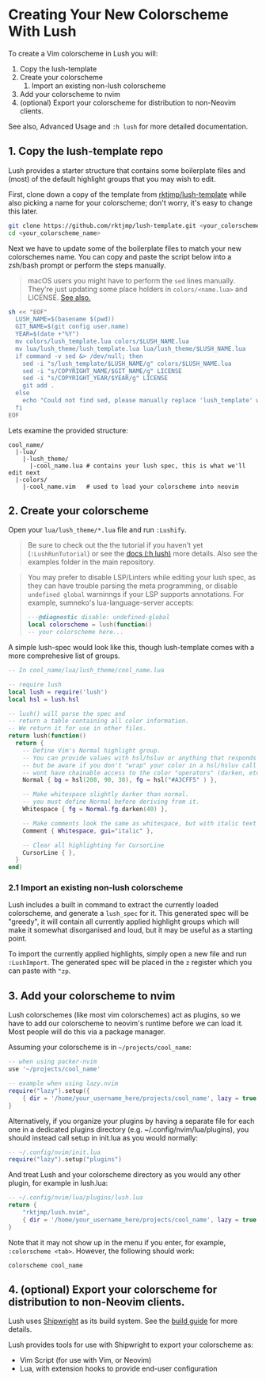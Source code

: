 Creating Your New Colorscheme With Lush
=================================

To create a Vim colorscheme in Lush you will:

1. Copy the lush-template
2. Create your colorscheme
    1. Import an existing non-lush colorscheme
3. Add your colorscheme to nvim
4. (optional) Export your colorscheme for distribution to non-Neovim clients.

See also, Advanced Usage and `:h lush` for more detailed documentation.

## 1. Copy the lush-template repo

Lush provides a starter structure that contains some boilerplate files and
(most) of the default highlight groups that you may wish to edit.

First, clone down a copy of the template from
[rktjmp/lush-template](https://github.com/rktjmp/lush-template) while also
picking a name for your colorscheme; don't worry, it's easy to change this later.

```sh
git clone https://github.com/rktjmp/lush-template.git <your_colorscheme_name>
cd <your_colorscheme_name>
```

Next we have to update some of the boilerplate files to match your new colorschemes
name. You can copy and paste the script below into a zsh/bash prompt or perform
the steps manually.

> macOS users you might have to perform the `sed` lines manually. They're just
> updating some place holders in `colors/<name.lua>` and LICENSE. [See
> also.](https://github.com/rktjmp/lush.nvim/issues/119#issuecomment-1373138526)

```sh
sh << "EOF"
  LUSH_NAME=$(basename $(pwd))
  GIT_NAME=$(git config user.name)
  YEAR=$(date +"%Y")
  mv colors/lush_template.lua colors/$LUSH_NAME.lua
  mv lua/lush_theme/lush_template.lua lua/lush_theme/$LUSH_NAME.lua
  if command -v sed &> /dev/null; then
    sed -i "s/lush_template/$LUSH_NAME/g" colors/$LUSH_NAME.lua
    sed -i "s/COPYRIGHT_NAME/$GIT_NAME/g" LICENSE
    sed -i "s/COPYRIGHT_YEAR/$YEAR/g" LICENSE
    git add .
  else
    echo "Could not find sed, please manually replace 'lush_template' with '$LUSH_NAME' in colors/$LUSH_NAME.vim, and update the LICENCE file."
  fi
EOF
```

Lets examine the provided structure:

```
cool_name/
  |-lua/
    |-lush_theme/
      |-cool_name.lua # contains your lush spec, this is what we'll edit next
  |-colors/
    |-cool_name.vim   # used to load your colorscheme into neovim
```

## 2. Create your colorscheme

Open your `lua/lush_theme/*.lua` file and run `:Lushify`.

> Be sure to check out the the tutorial if you haven't yet (`:LushRunTutorial`)
> or see the [docs (:h lush)](doc/lush.txt) more details. Also see the examples
> folder in the main repository.

> You may prefer to disable LSP/Linters while editing your lush spec, as they can
> have trouble parsing the meta programming, or disable `undefined global`
> warninngs if your LSP supports annotations. For example, sumneko's
> lua-language-server accepts:
>
> ```lua
> ---@diagnostic disable: undefined-global
> local colorscheme = lush(function()
> -- your colorscheme here...
> ```

A simple lush-spec would look like this, though lush-template comes with a more
comprehesive list of groups.

```lua
-- In cool_name/lua/lush_theme/cool_name.lua

-- require lush
local lush = require('lush')
local hsl = lush.hsl

-- lush() will parse the spec and
-- return a table containing all color information.
-- We return it for use in other files.
return lush(function()
  return {
    -- Define Vim's Normal highlight group.
    -- You can provide values with hsl/hsluv or anything that responds to `tostring`
    -- but be aware if you don't "wrap" your color in a hsl/hsluv call you
    -- wont have chainable access to the color "operators" (darken, etc).
    Normal { bg = hsl(208, 90, 30), fg = hsl("#A3CFF5" ) },

    -- Make whitespace slightly darker than normal.
    -- you must define Normal before deriving from it.
    Whitespace { fg = Normal.fg.darken(40) },

    -- Make comments look the same as whitespace, but with italic text
    Comment { Whitespace, gui="italic" },

    -- Clear all highlighting for CursorLine
    CursorLine { },
  }
end)
```

### 2.1 Import an existing non-lush colorscheme

Lush includes a built in command to extract the currently loaded colorscheme,
and generate a `lush_spec` for it. This generated spec will be "greedy", it
will contain all currently applied highlight groups which will make it somewhat
disorganised and loud, but it may be useful as a starting point.

To import the currently applied highlights, simply open a new file and run
`:LushImport`. The generated spec will be placed in the `z` register which you
can paste with `"zp`.

## 3. Add your colorscheme to nvim

Lush colorschemes (like most vim colorschemes) act as plugins, so we have to
add our colorscheme to neovim's runtime before we can load it. Most people will
do this via a package manager.

Assuming your colorscheme is in `~/projects/cool_name`:

```lua
-- when using packer-nvim
use '~/projects/cool_name'
```

```lua
-- example when using lazy.nvim
require("lazy").setup({
    { dir = '/home/your_username_here/projects/cool_name', lazy = true },
}
```

Alternatively, if you organize your plugins by having a separate file for each
one in a dedicated plugins directory (e.g. ~/.config/nvim/lua/plugins),
you should instead call setup in init.lua as you would normally:

```lua
-- ~/.config/nvim/init.lua
require("lazy").setup("plugins")
```

And treat Lush and your colorscheme directory as you would any other plugin,
for example in lush.lua:

```lua
-- ~/.config/nvim/lua/plugins/lush.lua
return {
    "rktjmp/lush.nvim",
    { dir = '/home/your_username_here/projects/cool_name', lazy = true },
}
```
Note that it may not show up in the menu if you enter, for example, `:colorscheme <tab>`. However, the following should work:

```vimscript
colorscheme cool_name
```

## 4. (optional) Export your colorscheme for distribution to non-Neovim clients.

Lush uses [Shipwright](https://github.com/rktjmp/shipwright.nvim) as its build
system. See the [build guide](BUILD.md) for more details.

Lush provides tools for use with Shipwright to export your colorscheme as:

- Vim Script (for use with Vim, or Neovim)
- Lua, with extension hooks to provide end-user configuration
